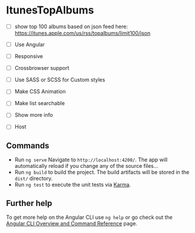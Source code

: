 # ItunesTopAlbums

- [ ] show top 100 albums based on json feed here: https://itunes.apple.com/us/rss/topalbums/limit100/json
- [ ] Use Angular
- [ ] Responsive
- [ ] Crossbrowser support
- [ ] Use SASS or SCSS for Custom styles
- [ ] Make CSS Animation
- [ ] Make list searchable
- [ ] Show more info
- [ ] Host


## Commands
 - Run `ng serve` Navigate to `http://localhost:4200/`. The app will automatically reload if you change any of the source files...
 - Run `ng build` to build the project. The build artifacts will be stored in the `dist/` directory.
 - Run `ng test` to execute the unit tests via [Karma](https://karma-runner.github.io).

 ## Further help

To get more help on the Angular CLI use `ng help` or go check out the [Angular CLI Overview and Command Reference](https://angular.io/cli) page.
